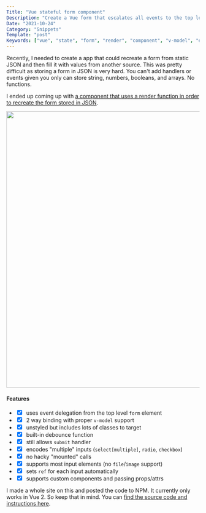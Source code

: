 ```yaml
---
Title: "Vue stateful form component"
Description: "Create a Vue form that escalates all events to the top level and supports v-model"
Date: "2021-10-24"
Category: "Snippets"
Template: "post"
Keywords: ["vue", "state", "form", "render", "component", "v-model", "event"]
---
```


Recently, I needed to create a app that could recreate a form from static JSON and then fill it with values from another source. This was pretty difficult as storing a form in JSON is very hard. You can't add handlers or events given you only can store string, numbers, booleans, and arrays. No functions.

I ended up coming up with [a component that uses a render function in order to recreate the form stored in JSON](https://james2doyle.github.io/vue-stateful-form/).

<div class="center">
  <a href="/images/vue-stateful-form-demo.gif" target="_blank" >
    <img src="/images/vue-stateful-form-demo.gif" width="720" />
  </a>
</div>

#### Features

* <label><input type="checkbox" checked readonly />&nbsp;&nbsp;uses event delegation from the top level `form` element</label>
* <label><input type="checkbox" checked readonly />&nbsp;&nbsp;2 way binding with proper `v-model` support</label>
* <label><input type="checkbox" checked readonly />&nbsp;&nbsp;unstyled but includes lots of classes to target</label>
* <label><input type="checkbox" checked readonly />&nbsp;&nbsp;built-in debounce function</label>
* <label><input type="checkbox" checked readonly />&nbsp;&nbsp;still allows `submit` handler</label>
* <label><input type="checkbox" checked readonly />&nbsp;&nbsp;encodes "multiple" inputs (`select[multiple]`, `radio`, `checkbox`)</label>
* <label><input type="checkbox" checked readonly />&nbsp;&nbsp;no hacky "mounted" calls</label>
* <label><input type="checkbox" checked readonly />&nbsp;&nbsp;supports most input elements (no `file`/`image` support)</label>
* <label><input type="checkbox" checked readonly />&nbsp;&nbsp;sets `ref` for each input automatically</label>
* <label><input type="checkbox" checked readonly />&nbsp;&nbsp;supports custom components and passing props/attrs</label>

I made a whole site on this and posted the code to NPM. It currently only works in Vue 2. So keep that in mind. You can [find the source code and instructions here](https://james2doyle.github.io/vue-stateful-form/).
